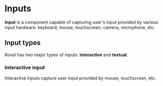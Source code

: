 # Inputs

**Input** is a component capable of capturing user's input provided by various input hardware: keyboard, mouse, touchscreen, camera, microphone, etc.

## Input types

Koval has two major types of inputs: **interactive** and **textual**.

### Interactive input

Interactive inputs capture user input provided by mouse, touchscreen, etc.

